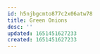 ```yaml
---
id: h5njbgcmto877c2x06atw78
title: Green Onions
desc: ''
updated: 1651451627233
created: 1651451627233
---
```



